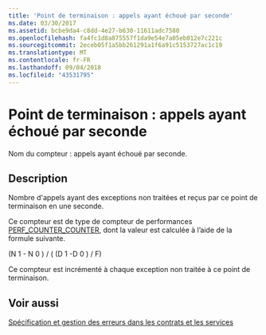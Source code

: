 ```yaml
---
title: 'Point de terminaison : appels ayant échoué par seconde'
ms.date: 03/30/2017
ms.assetid: bcbe9da4-c8dd-4e27-b630-11611adc7580
ms.openlocfilehash: fa4fc1d8a875557f1da9e54e7a05eb012e7c221c
ms.sourcegitcommit: 2eceb05f1a5bb261291a1f6a91c5153727ac1c19
ms.translationtype: MT
ms.contentlocale: fr-FR
ms.lasthandoff: 09/04/2018
ms.locfileid: "43531795"
---
```

# <a name="endpoint-calls-failed-per-second"></a>Point de terminaison : appels ayant échoué par seconde
Nom du compteur : appels ayant échoué par seconde.  
  
## <a name="description"></a>Description  
 Nombre d'appels ayant des exceptions non traitées et reçus par ce point de terminaison en une seconde.  
  
 Ce compteur est de type de compteur de performances [PERF_COUNTER_COUNTER](https://go.microsoft.com/fwlink/?LinkID=94649), dont la valeur est calculée à l’aide de la formule suivante.  
  
 (N 1 - N 0 ) / ( (D 1 -D 0 ) / F)  
  
 Ce compteur est incrémenté à chaque exception non traitée à ce point de terminaison.  
  
## <a name="see-also"></a>Voir aussi  
 [Spécification et gestion des erreurs dans les contrats et les services](../../../../../docs/framework/wcf/specifying-and-handling-faults-in-contracts-and-services.md)
